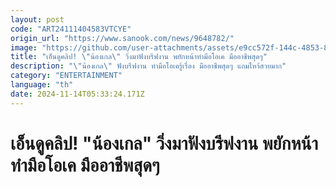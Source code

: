 ```yaml
---
layout: post
code: "ART24111404583VTCYE"
origin_url: "https://www.sanook.com/news/9648782/"
image: "https://github.com/user-attachments/assets/e9cc572f-144c-4853-833c-75b595a19b5e"
title: "เอ็นดูคลิป! \"น้องเกล\" วิ่งมาฟังบรีฟงาน พยักหน้าทำมือโอเค มืออาชีพสุดๆ"
description: "\"น้องเกล\" ฟังบรีฟงาน ทำมือโอเครู้เรื่อง มืออาชีพสุดๆ แถมไหว้สวยมาก"
category: "ENTERTAINMENT"
language: "th"
date: 2024-11-14T05:33:24.171Z
---
```


# เอ็นดูคลิป! "น้องเกล" วิ่งมาฟังบรีฟงาน พยักหน้าทำมือโอเค มืออาชีพสุดๆ